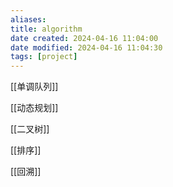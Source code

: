 ```yaml
---
aliases: 
title: algorithm
date created: 2024-04-16 11:04:00
date modified: 2024-04-16 11:04:30
tags: [project]
---
```

[[单调队列]]

[[动态规划]]

[[二叉树]]

[[排序]]

[[回溯]]